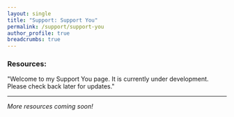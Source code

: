 ```yaml
---
layout: single
title: "Support: Support You"
permalink: /support/support-you
author_profile: true
breadcrumbs: true
---
```


### Resources:

"Welcome to my Support You page. It is currently under development. Please check back later for updates."


---
*More resources coming soon!*
